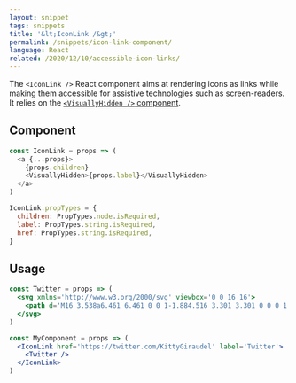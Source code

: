 ```yaml
---
layout: snippet
tags: snippets
title: '&lt;IconLink /&gt;'
permalink: /snippets/icon-link-component/
language: React
related: /2020/12/10/accessible-icon-links/
---
```


The `<IconLink />` React component aims at rendering icons as links while making them accessible for assistive technologies such as screen-readers. It relies on the [`<VisuallyHidden />` component](/snippets/visually-hidden-component/).

## Component

```js
const IconLink = props => (
  <a {...props}>
    {props.children}
    <VisuallyHidden>{props.label}</VisuallyHidden>
  </a>
)

IconLink.propTypes = {
  children: PropTypes.node.isRequired,
  label: PropTypes.string.isRequired,
  href: PropTypes.string.isRequired,
}
```

## Usage

```jsx
const Twitter = props => (
  <svg xmlns='http://www.w3.org/2000/svg' viewbox='0 0 16 16'>
    <path d='M16 3.538a6.461 6.461 0 0 1-1.884.516 3.301 3.301 0 0 0 1.444-1.816 6.607 6.607 0 0 1-2.084.797 3.28 3.28 0 0 0-2.397-1.034 3.28 3.28 0 0 0-3.197 4.028 9.321 9.321 0 0 1-6.766-3.431 3.284 3.284 0 0 0 1.015 4.381A3.301 3.301 0 0 1 .643 6.57v.041A3.283 3.283 0 0 0 3.277 9.83a3.291 3.291 0 0 1-1.485.057 3.293 3.293 0 0 0 3.066 2.281 6.586 6.586 0 0 1-4.862 1.359 9.286 9.286 0 0 0 5.034 1.475c6.037 0 9.341-5.003 9.341-9.341 0-.144-.003-.284-.009-.425a6.59 6.59 0 0 0 1.637-1.697z' />
  </svg>
)

const MyComponent = props => (
  <IconLink href='https://twitter.com/KittyGiraudel' label='Twitter'>
    <Twitter />
  </IconLink>
)
```
